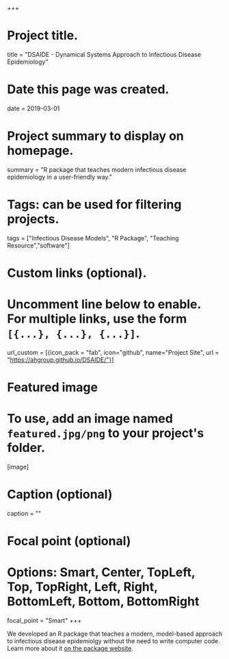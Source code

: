 +++
# Project title.
title = "DSAIDE - Dynamical Systems Approach to Infectious Disease Epidemiology"

# Date this page was created.
date = 2019-03-01

# Project summary to display on homepage.
summary = "R package that teaches modern infectious disease epidemiology in a user-friendly way."

# Tags: can be used for filtering projects.
tags = ["Infectious Disease Models", "R Package", "Teaching Resource","software"]

# Custom links (optional).
#   Uncomment line below to enable. For multiple links, use the form `[{...}, {...}, {...}]`.
url_custom = [{icon_pack = "fab", icon="github", name="Project Site", url = "https://ahgroup.github.io/DSAIDE/"}]


# Featured image
# To use, add an image named `featured.jpg/png` to your project's folder. 
[image]
  # Caption (optional)
  caption = ""
  # Focal point (optional)
  # Options: Smart, Center, TopLeft, Top, TopRight, Left, Right, BottomLeft, Bottom, BottomRight
  focal_point = "Smart"
+++

We developed an R package that teaches a modern, model-based approach to infectious disease epidemiolgy without the need to write computer code. Learn more about it [on the package website](https://ahgroup.github.io/DSAIDE/).
